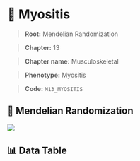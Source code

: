 # 🧪 Myositis

> **Root:** Mendelian Randomization

> **Chapter:** 13  

> **Chapter name:** Musculoskeletal

> **Phenotype:** Myositis  

> **Code:** `M13_MYOSITIS`

## 🧬 Mendelian Randomization  

<img src="/MR/Figures/Forward/M13_MYOSITIS.png"/>

## 📊 Data Table

<CsvTableMRF src="/MR_Data/Forward/M13_MYOSITIS.csv"/>
